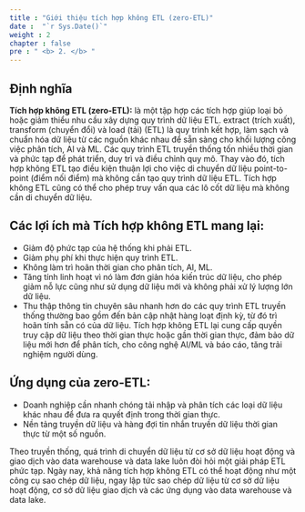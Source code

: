 ```yaml
---
title : "Giới thiệu tích hợp không ETL (zero-ETL)"
date :  "`r Sys.Date()`" 
weight : 2 
chapter : false
pre : " <b> 2. </b> "
---
```


## Định nghĩa
**Tích hợp không ETL (zero-ETL):** là một tập hợp các tích hợp giúp loại bỏ hoặc giảm thiểu nhu cầu xây dựng quy trình dữ liệu ETL. extract (trích xuất), transform (chuyển đổi) và load (tải) (ETL) là quy trình kết hợp, làm sạch và chuẩn hóa dữ liệu từ các nguồn khác nhau để sẵn sàng cho khối lượng công việc phân tích, AI và ML. Các quy trình ETL truyền thống tốn nhiều thời gian và phức tạp để phát triển, duy trì và điều chỉnh quy mô. Thay vào đó, tích hợp không ETL tạo điều kiện thuận lợi cho việc di chuyển dữ liệu point-to-point (điểm nối điểm) mà không cần tạo quy trình dữ liệu ETL. Tích hợp không ETL cũng có thể cho phép truy vấn qua các lô cốt dữ liệu mà không cần di chuyển dữ liệu.

## Các lợi ích mà Tích hợp không ETL mang lại:
- Giảm độ phức tạp của hệ thống khi phải ETL.
- Giảm phụ phí khi thực hiện quy trình ETL.
- Không làm trì hoãn thời gian cho phân tích, AI, ML.
- Tăng tính linh hoạt vì nó làm đơn giản hóa kiến trúc dữ liệu, cho phép giảm nỗ lực cũng như sử dụng dữ liệu mới và không phải xử lý lượng lớn dữ liệu.
- Thu thập thông tin chuyên sâu nhanh hơn do các quy trình ETL truyền thống thường bao gồm đến bản cập nhật hàng loạt định kỳ, từ đó trì hoãn tính sẵn có của dữ liệu. Tích hợp không ETL lại cung cấp quyền truy cập dữ liệu theo thời gian thực hoặc gần thời gian thực, đảm bảo dữ liệu mới hơn để phân tích, cho công nghệ AI/ML và báo cáo, tăng trải nghiệm người dùng.

## Ứng dụng của zero-ETL:

- Doanh nghiệp cần nhanh chóng tải nhập và phân tích các loại dữ liệu khác nhau để đưa ra quyết định trong thời gian thực.
- Nền tảng truyền dữ liệu và hàng đợi tin nhắn truyền dữ liệu thời gian thực từ một số nguồn.

Theo truyền thống, quá trình di chuyển dữ liệu từ cơ sở dữ liệu hoạt động và giao dịch vào data warehouse và data lake luôn đòi hỏi một giải pháp ETL phức tạp. Ngày nay, khả năng tích hợp không ETL có thể hoạt động như một công cụ sao chép dữ liệu, ngay lập tức sao chép dữ liệu từ cơ sở dữ liệu hoạt động, cơ sở dữ liệu giao dịch và các ứng dụng vào data warehouse và data lake.
